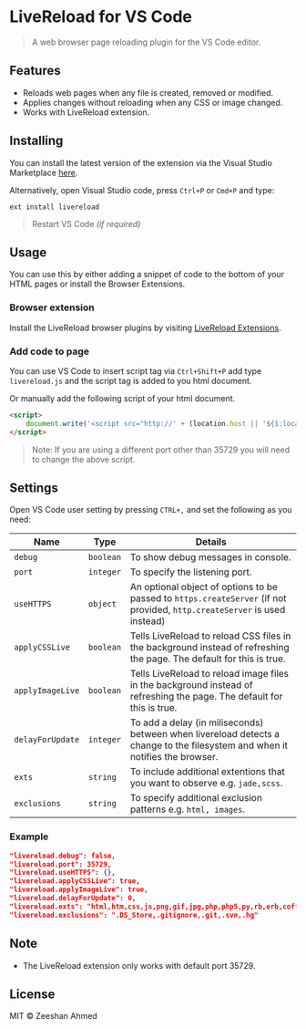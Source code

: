 # LiveReload for VS Code

> A web browser page reloading plugin for the VS Code editor.

## Features

* Reloads web pages when any file is created, removed or modified.
* Applies changes without reloading when any CSS or image changed.
* Works with LiveReload extension.

## Installing

You can install the latest version of the extension via the Visual Studio Marketplace [here]().

Alternatively, open Visual Studio code, press `Ctrl+P` or `Cmd+P` and type:

```
ext install livereload
```

> Restart VS Code *(if required)*

## Usage

You can use this by either adding a snippet of code to the bottom of your HTML pages or install the Browser Extensions.

### Browser extension

Install the LiveReload browser plugins by visiting [LiveReload Extensions](http://livereload.com/extensions/).

### Add code to page

You can use VS Code to insert script tag via `Ctrl+Shift+P` add type `livereload.js` and the script tag is added to you html document. 

Or manually add the following script of your html document.

```html
<script>
	document.write('<script src="http://' + (location.host || '${1:localhost}').split(':')[0] + ':${2:35729}/livereload.js?snipver=1"></' + 'script>')
</script>
```

> Note: If you are using a different port other than 35729 you will need to change the above script.

## Settings

Open VS Code user setting by pressing `CTRL+,` and set the following as you need:

| Name          | Type        | Details|
| ------------- |-------------| ----- |
| `debug` | `boolean` | To show debug messages in console. |
| `port` | `integer` | To specify the listening port. |
| `useHTTPS` | `object` | An optional object of options to be passed to `https.createServer` (if not provided, `http.createServer` is used instead) |
| `applyCSSLive` | `boolean` | Tells LiveReload to reload CSS files in the background instead of refreshing the page. The default for this is true. |
| `applyImageLive` | `boolean` | Tells LiveReload to reload image files in the background instead of refreshing the page. The default for this is true. |
| `delayForUpdate` | `integer` | To add a delay (in miliseconds) between when livereload detects a change to the filesystem and when it notifies the browser. |
| `exts` | `string` | To include additional extentions that you want to observe e.g. `jade,scss`. |
| `exclusions` | `string` | To specify additional exclusion patterns e.g. `html, images`. |

### Example

```json
"livereload.debug": false,
"livereload.port": 35729,
"livereload.useHTTPS": {},
"livereload.applyCSSLive": true,
"livereload.applyImageLive": true,
"livereload.delayForUpdate": 0,
"livereload.exts": "html,htm,css,js,png,gif,jpg,php,php5,py,rb,erb,coffee",
"livereload.exclusions": ".DS_Store,.gitignore,.git,.svn,.hg"
```

## Note

* The LiveReload extension only works with default port 35729.

## License

MIT © Zeeshan Ahmed